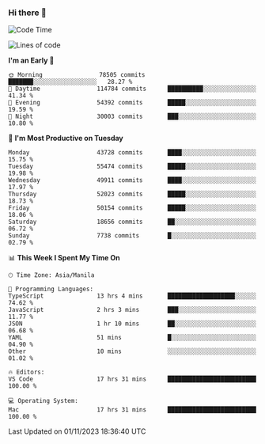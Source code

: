 ### Hi there 👋

<!--START_SECTION:waka-->
![Code Time](http://img.shields.io/badge/Code%20Time-4%2C481%20hrs%2034%20mins-blue)

![Lines of code](https://img.shields.io/badge/From%20Hello%20World%20I%27ve%20Written-108.7%20million%20lines%20of%20code-blue)

**I'm an Early 🐤** 

```text
🌞 Morning                78505 commits       ███████░░░░░░░░░░░░░░░░░░   28.27 % 
🌆 Daytime                114784 commits      ██████████░░░░░░░░░░░░░░░   41.34 % 
🌃 Evening                54392 commits       █████░░░░░░░░░░░░░░░░░░░░   19.59 % 
🌙 Night                  30003 commits       ███░░░░░░░░░░░░░░░░░░░░░░   10.80 % 
```
📅 **I'm Most Productive on Tuesday** 

```text
Monday                   43728 commits       ████░░░░░░░░░░░░░░░░░░░░░   15.75 % 
Tuesday                  55474 commits       █████░░░░░░░░░░░░░░░░░░░░   19.98 % 
Wednesday                49911 commits       ████░░░░░░░░░░░░░░░░░░░░░   17.97 % 
Thursday                 52023 commits       █████░░░░░░░░░░░░░░░░░░░░   18.73 % 
Friday                   50154 commits       █████░░░░░░░░░░░░░░░░░░░░   18.06 % 
Saturday                 18656 commits       ██░░░░░░░░░░░░░░░░░░░░░░░   06.72 % 
Sunday                   7738 commits        █░░░░░░░░░░░░░░░░░░░░░░░░   02.79 % 
```


📊 **This Week I Spent My Time On** 

```text
🕑︎ Time Zone: Asia/Manila

💬 Programming Languages: 
TypeScript               13 hrs 4 mins       ███████████████████░░░░░░   74.62 % 
JavaScript               2 hrs 3 mins        ███░░░░░░░░░░░░░░░░░░░░░░   11.77 % 
JSON                     1 hr 10 mins        ██░░░░░░░░░░░░░░░░░░░░░░░   06.68 % 
YAML                     51 mins             █░░░░░░░░░░░░░░░░░░░░░░░░   04.90 % 
Other                    10 mins             ░░░░░░░░░░░░░░░░░░░░░░░░░   01.02 % 

🔥 Editors: 
VS Code                  17 hrs 31 mins      █████████████████████████   100.00 % 

💻 Operating System: 
Mac                      17 hrs 31 mins      █████████████████████████   100.00 % 
```


 Last Updated on 01/11/2023 18:36:40 UTC
<!--END_SECTION:waka-->


<!--
**rad182/rad182** is a ✨ _special_ ✨ repository because its `README.md` (this file) appears on your GitHub profile.

Here are some ideas to get you started:

- 🔭 I’m currently working on ...
- 🌱 I’m currently learning ...
- 👯 I’m looking to collaborate on ...
- 🤔 I’m looking for help with ...
- 💬 Ask me about ...
- 📫 How to reach me: ...
- 😄 Pronouns: ...
- ⚡ Fun fact: ...
-->
